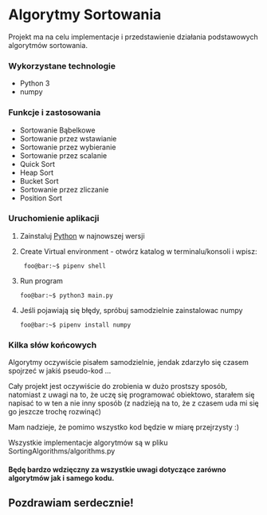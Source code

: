 # Algorytmy Sortowania

Projekt ma na celu implementacje i przedstawienie działania podstawowych algorytmów sortowania. 

### Wykorzystane technologie
 - Python 3
 - numpy

### Funkcje i zastosowania
 - Sortowanie Bąbelkowe
 - Sortowanie przez wstawianie
 - Sortowanie przez wybieranie
 - Sortowanie przez scalanie
 - Quick Sort
 - Heap Sort
 - Bucket Sort
 - Sortowanie przez zliczanie
 - Position Sort

### Uruchomienie aplikacji
1. Zainstaluj [Python](https://www.python.org/downloads) w najnowszej wersji
    
2. Create Virtual environment - otwórz katalog w terminalu/konsoli i wpisz:
   ```console
    foo@bar:~$ pipenv shell
   ```

3. Run program
    ```console
    foo@bar:~$ python3 main.py
   ```
   
4. Jeśli pojawiają się błędy, spróbuj samodzielnie zainstalowac numpy

    ```console
    foo@bar:~$ pipenv install numpy
    ```

### Kilka słów końcowych
Algorytmy oczywiście pisałem samodzielnie, jendak zdarzyło się czasem spojrzeć w jakiś pseudo-kod ...

Cały projekt jest oczywiście do zrobienia w dużo prostszy sposób, natomiast z uwagi na to, że uczę się programować obiektowo,
starałem się napisać to w ten a nie inny sposób (z nadzieją na to, że z czasem uda mi się go jeszcze trochę rozwinąć)

Mam nadzieje, że pomimo wszystko kod będzie w miarę przejrzysty :)

Wszystkie implementacje algorytmów są w pliku SortingAlgorithms/algorithms.py

#### Będę bardzo wdzięczny za wszystkie uwagi dotyczące zarówno algorytmów jak i samego kodu.

## Pozdrawiam serdecznie!